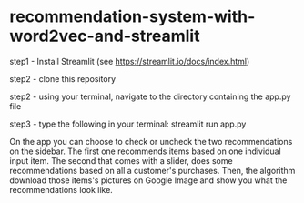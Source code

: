 # recommendation-system-with-word2vec-and-streamlit

step1 - Install Streamlit (see https://streamlit.io/docs/index.html)

step2 - clone this repository

step2 - using your terminal, navigate to the directory containing the app.py file

step3 - type the following in your terminal: streamlit run app.py

On the app you can choose to check or uncheck the two recommendations on the sidebar. The first one recommends items based on one individual input item. The second that comes with a slider, does some recommendations based on all a customer's purchases. Then, the algorithm download those items's pictures on Google Image and show you what the recommendations look like.
